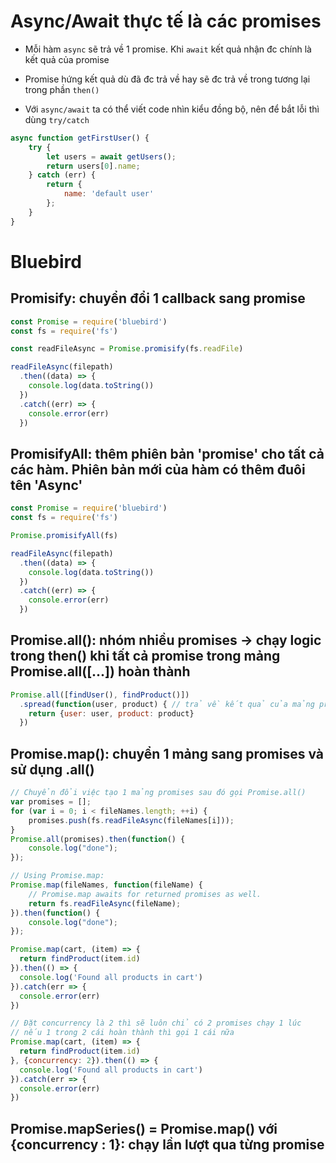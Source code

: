 # Async/Await thực tế là các promises

* Mỗi hàm `async` sẽ trả về 1 promise. Khi `await` kết quả nhận đc chính là kết quả của promise 

* Promise hứng kết quả dù đã đc trả về hay sẽ đc trả về trong tương lại trong phần `then()`

* Với `async/await` ta có thể viết code nhìn kiểu đồng bộ, nên để bắt lỗi thì dùng `try/catch`
```js
async function getFirstUser() {
    try {
        let users = await getUsers();
        return users[0].name;
    } catch (err) {
        return {
            name: 'default user'
        };
    }
}
```

# Bluebird

## Promisify: chuyển đổi 1 callback sang promise

```js
const Promise = require('bluebird')
const fs = require('fs')

const readFileAsync = Promise.promisify(fs.readFile)

readFileAsync(filepath)
  .then((data) => {
    console.log(data.toString())
  })
  .catch((err) => {
    console.error(err)
  })
```

## PromisifyAll: thêm phiên bản 'promise' cho tất cả các hàm. Phiên bản mới của hàm có thêm đuôi tên 'Async'

```js
const Promise = require('bluebird')
const fs = require('fs')

Promise.promisifyAll(fs)

readFileAsync(filepath)
  .then((data) => {
    console.log(data.toString())
  })
  .catch((err) => {
    console.error(err)
  })
```

## Promise.all(): nhóm nhiều promises -> chạy logic trong then() khi tất cả promise trong mảng Promise.all([...]) hoàn thành

```js
Promise.all([findUser(), findProduct()])
  .spread(function(user, product) { // trả về kết quả của mảng promise theo thứ tự
    return {user: user, product: product}
  })
```

## Promise.map(): chuyển 1 mảng sang promises và sử dụng .all()

```js
// Chuyển đổi việc tạo 1 mảng promises sau đó gọi Promise.all()
var promises = [];
for (var i = 0; i < fileNames.length; ++i) {
    promises.push(fs.readFileAsync(fileNames[i]));
}
Promise.all(promises).then(function() {
    console.log("done");
});

// Using Promise.map:
Promise.map(fileNames, function(fileName) {
    // Promise.map awaits for returned promises as well.
    return fs.readFileAsync(fileName);
}).then(function() {
    console.log("done");
});
```

```js
Promise.map(cart, (item) => {
  return findProduct(item.id)
}).then(() => {
  console.log('Found all products in cart')
}).catch(err => {
  console.error(err)
})

// Đặt concurrency là 2 thì sẽ luôn chỉ có 2 promises chạy 1 lúc
// nếu 1 trong 2 cái hoàn thành thì gọi 1 cái nữa
Promise.map(cart, (item) => {
  return findProduct(item.id)
}, {concurrency: 2}).then(() => {
  console.log('Found all products in cart')
}).catch(err => {
  console.error(err)
})

```

## Promise.mapSeries() = Promise.map() với {concurrency : 1}: chạy lần lượt qua từng promise